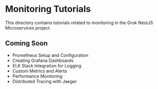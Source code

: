 # Monitoring Tutorials

This directory contains tutorials related to monitoring in the Grok NestJS Microservices project.

## Coming Soon

- Prometheus Setup and Configuration
- Creating Grafana Dashboards
- ELK Stack Integration for Logging
- Custom Metrics and Alerts
- Performance Monitoring
- Distributed Tracing with Jaeger 